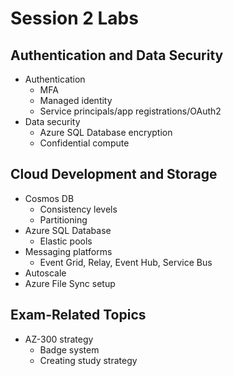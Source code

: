 # Session 2 Labs

## Authentication and Data Security

* Authentication
  * MFA
  * Managed identity
  * Service principals/app registrations/OAuth2
* Data security
  * Azure SQL Database encryption
  * Confidential compute

## Cloud Development and Storage

* Cosmos DB
  * Consistency levels
  * Partitioning
* Azure SQL Database
  * Elastic pools
* Messaging platforms
  * Event Grid, Relay, Event Hub, Service Bus
* Autoscale
* Azure File Sync setup

## Exam-Related Topics

* AZ-300 strategy
  * Badge system
  * Creating study strategy

